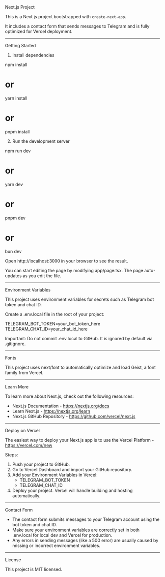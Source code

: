 Next.js Project

This is a Next.js project bootstrapped with `create-next-app`.

It includes a contact form that sends messages to Telegram and is fully optimized for Vercel deployment.

---

Getting Started

1. Install dependencies

npm install
# or
yarn install
# or
pnpm install

2. Run the development server

npm run dev
# or
yarn dev
# or
pnpm dev
# or
bun dev

Open http://localhost:3000 in your browser to see the result.

You can start editing the page by modifying app/page.tsx. The page auto-updates as you edit the file.

---

Environment Variables

This project uses environment variables for secrets such as Telegram bot token and chat ID.  

Create a .env.local file in the root of your project:

TELEGRAM_BOT_TOKEN=your_bot_token_here
TELEGRAM_CHAT_ID=your_chat_id_here

Important: Do not commit .env.local to GitHub. It is ignored by default via .gitignore.

---

Fonts

This project uses next/font to automatically optimize and load Geist, a font family from Vercel.

---

Learn More

To learn more about Next.js, check out the following resources:

- Next.js Documentation - https://nextjs.org/docs
- Learn Next.js - https://nextjs.org/learn
- Next.js GitHub Repository - https://github.com/vercel/next.js

---

Deploy on Vercel

The easiest way to deploy your Next.js app is to use the Vercel Platform - https://vercel.com/new

Steps:

1. Push your project to GitHub.
2. Go to Vercel Dashboard and import your GitHub repository.
3. Add your Environment Variables in Vercel:
   - TELEGRAM_BOT_TOKEN
   - TELEGRAM_CHAT_ID
4. Deploy your project. Vercel will handle building and hosting automatically.

---

Contact Form

- The contact form submits messages to your Telegram account using the bot token and chat ID.
- Make sure your environment variables are correctly set in both .env.local for local dev and Vercel for production.
- Any errors in sending messages (like a 500 error) are usually caused by missing or incorrect environment variables.

---

License

This project is MIT licensed.
